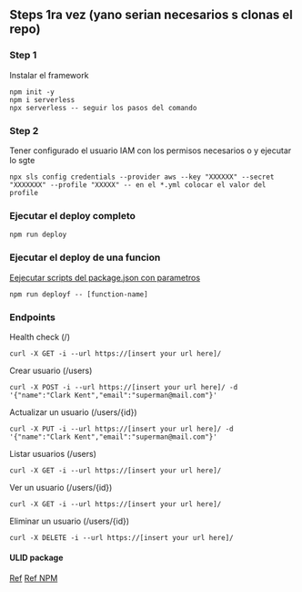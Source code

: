 ## Steps 1ra vez (yano serian necesarios s clonas el repo)

### Step 1
Instalar el framework
```shell
npm init -y
npm i serverless
npx serverless -- seguir los pasos del comando
```

### Step 2
Tener configurado el usuario IAM con los permisos necesarios o y ejecutar lo sgte
```shell
npx sls config credentials --provider aws --key "XXXXXX" --secret "XXXXXXX" --profile "XXXXX" -- en el *.yml colocar el valor del profile
```

### Ejecutar el deploy completo
```shell
npm run deploy
```

### Ejecutar el deploy de una funcion
[Eejecutar scripts del package.json con parametros](https://stackoverflow.com/questions/11580961/sending-command-line-arguments-to-npm-script)
```shell
npm run deployf -- [function-name]
```

### Endpoints

Health check (/)
```shell
curl -X GET -i --url https://[insert your url here]/
```

Crear usuario (/users)
```shell
curl -X POST -i --url https://[insert your url here]/ -d '{"name":"Clark Kent","email":"superman@mail.com"}'
```

Actualizar un usuario (/users/{id})
```shell
curl -X PUT -i --url https://[insert your url here]/ -d '{"name":"Clark Kent","email":"superman@mail.com"}'
```

Listar usuarios (/users)
```shell
curl -X GET -i --url https://[insert your url here]/
```

Ver un usuario (/users/{id})
```shell
curl -X GET -i --url https://[insert your url here]/
```

Eliminar un usuario (/users/{id})
```shell
curl -X DELETE -i --url https://[insert your url here]/
```

#### ULID package
[Ref](https://blog.tericcabrel.com/discover-ulid-the-sortable-version-of-uuid/)
[Ref NPM](https://www.npmjs.com/package/ulid)
